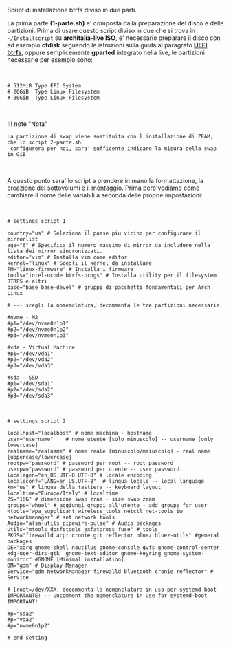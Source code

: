 Script di installazione btrfs diviso in due parti.

La prima parte **(1-parte.sh)** e' composta dalla preparazione del disco e delle partizioni.
Prima di usare questo script diviso in due che si trova in `~/Installscript` su **architalia-live ISO**, 
e' necessario preparare il disco con ad esempio **cfdisk** seguendo le istruzioni sulla guida al paragrafo [**UEFI btrfs**](https://architalia.github.io/site/Archlinux-Guida/arch-guida/#uefi-btrfs), oppure semplicemente **gparted** integrato nella live, le partizioni necessarie per esempio sono:

<br>

```
# 512MiB Type EFI System
# 20GiB  Type Linux Filesystem
# 80GiB  Type Linux Filesystem
```
<br>

!!! note "Nota"
    
    La partizione di swap viene sostituita con l'installazione di ZRAM, che lo script 2-parte.sh 
     configurera per noi, sara' sufficente indicare la misura della swap in GiB

<br>

A questo punto sara' lo script a prendere in mano la formattazione, la creazione dei sottovolumi e il montaggio.
Prima pero'vediamo come cambiare il nome delle variabili a seconda delle proprie impostazioni:

<br>

```
# settings script 1

country="us" # Seleziona il paese piu vicino per configurare il mirrorlist
age="6" # Specifica il numero massimo di mirror da includere nella lista dei mirror sincronizzati.
editor="vim" # Installa vim come editor
kernel="linux" # Scegli il kernel da installare 
FM="linux-firmware" # Installa i firmware
tools="intel-ucode btrfs-progs" # Installa utility per il filesystem BTRFS e altri
base="base base-devel" # gruppi di pacchetti fondamentali per Arch Linux

# --- scegli la nomemclatura, decommenta le tre partizioni necessarie. 

#nvme - M2
#p1="/dev/nvme0n1p1"
#p2="/dev/nvme0n1p2"
#p3="/dev/nvme0n1p3"

#vda - Virtual Machine
#p1="/dev/vda1"
#p2="/dev/vda2"
#p3="/dev/vda3"

#sda - SSD
#p1="/dev/sda1"
#p2="/dev/sda2"
#p3="/dev/sda3" 
```

<br>


```
# settings script 2

localhost="localhost" # nome machina - hostname
user="username"    # nome utente [solo minuscolo] -- username [only lowercase]
realname="realname" # nome reale [minuscolo/maiuscolo] - real name [uppercase/lowercase]
rootpw="password" # password per root -- root password
userpw="password" # password per utente -- user password
localegen="en_US.UTF-8 UTF-8" # locale encoding
localeconf="LANG=en_US.UTF-8"  # lingua locale -- local language
km="us" # lingua della tastiera -- keyboard layout
localtime="Europe/Italy" # localtime
ZS="16G" # dimensione swap zram - size swap zram
groups="wheel" # aggiungi gruppi all'utente - add groups for user
Ntools="wpa_supplicant wireless_tools netctl net-tools iw networkmanager" # set network tools
Audio="alsa-utils pipewire-pulse" # Audio packages
Utils="mtools dosfstools exfatprogs fuse" # tools 
PKGS="firewalld acpi cronie git reflector bluez bluez-utils" #general packages
DE="xorg gnome-shell nautilus gnome-console gvfs gnome-control-center xdg-user-dirs-gtk  gnome-text-editor gnome-keyring gnome-system-monitor" #GNOME [Minimal installation]
DM="gdm" # Display Manager
Service="gdm NetworkManager firewalld bluetooth cronie reflector" # Service

# [root=/dev/XXX] decommenta la nomenclatura in uso per systemd-boot IMPORTANTE! -- uncomment the nomenclature in use for systemd-boot IMPORTANT!

#p="sda2" 
#p="vda2"
#p="nvme0n1p2"

# end setting ----------------------------------------------

```
